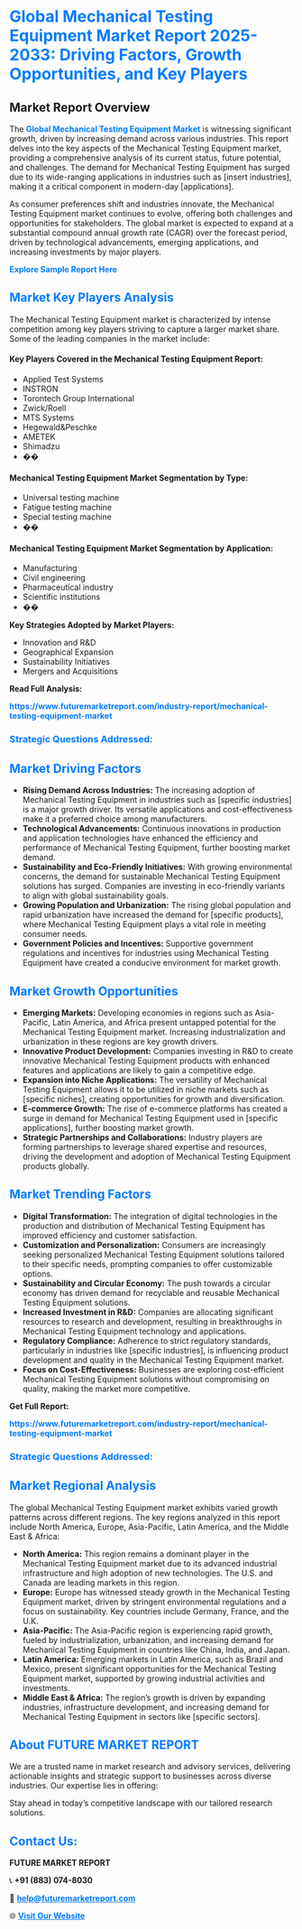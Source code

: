 <h1 style="color: #007BFF;">Global Mechanical Testing Equipment Market Report 2025-2033: Driving Factors, Growth Opportunities, and Key Players</h1>

<section id="overview">
<h2>Market Report Overview</h2>
<p>The <a href="https://www.futuremarketreport.com/industry-report/mechanical-testing-equipment-market" style="color: #007BFF; text-decoration: none;"><strong>Global Mechanical Testing Equipment Market</strong></a> is witnessing significant growth, driven by increasing demand across various industries. This report delves into the key aspects of the Mechanical Testing Equipment market, providing a comprehensive analysis of its current status, future potential, and challenges. The demand for Mechanical Testing Equipment has surged due to its wide-ranging applications in industries such as [insert industries], making it a critical component in modern-day [applications].</p>
<p>As consumer preferences shift and industries innovate, the Mechanical Testing Equipment market continues to evolve, offering both challenges and opportunities for stakeholders. The global market is expected to expand at a substantial compound annual growth rate (CAGR) over the forecast period, driven by technological advancements, emerging applications, and increasing investments by major players.</p>
</section>

<section id="overview">
<p><a href="https://www.futuremarketreport.com/request-sample/reportId=118031" style="color: #007BFF; text-decoration: none;"><strong>Explore Sample Report Here</strong></a></p>
</section>

<section id="key-players">
<h2 style="color: #007BFF;">Market Key Players Analysis</h2>
<p>The Mechanical Testing Equipment market is characterized by intense competition among key players striving to capture a larger market share. Some of the leading companies in the market include:</p>
<h4>Key Players Covered in the Mechanical Testing Equipment Report:</h4>
<ul><li>Applied Test Systems</li><li>INSTRON</li><li>Torontech Group International</li><li>Zwick/Roell</li><li>MTS Systems</li><li>Hegewald&amp;Peschke</li><li>AMETEK</li><li>Shimadzu</li><li>��</li></ul>
<h4>Mechanical Testing Equipment Market Segmentation by Type:</h4>
<ul><li>Universal testing machine</li><li>Fatigue testing machine</li><li>Special testing machine</li><li>��</li></ul>

<h4>Mechanical Testing Equipment Market Segmentation by Application:</h4>
<ul><li>Manufacturing</li><li>Civil engineering</li><li>Pharmaceutical industry</li><li>Scientific institutions</li><li>��</li></ul>
<p><strong>Key Strategies Adopted by Market Players:</strong></p>
<ul>
<li>Innovation and R&D</li>
<li>Geographical Expansion</li>
<li>Sustainability Initiatives</li>
<li>Mergers and Acquisitions</li>
</ul>
</section>

<section>
<p><strong>Read Full Analysis: </strong></p><a href="https://www.futuremarketreport.com/industry-report/mechanical-testing-equipment-market" style="color: #007BFF; text-decoration: none;"><strong>https://www.futuremarketreport.com/industry-report/mechanical-testing-equipment-market</strong></a>
<h3 style="color: #007BFF;">Strategic Questions Addressed:</h3>
</section>

<section id="driving-factors">
<h2 style="color: #007BFF;">Market Driving Factors</h2>
<ul>
<li><strong>Rising Demand Across Industries:</strong> The increasing adoption of Mechanical Testing Equipment in industries such as [specific industries] is a major growth driver. Its versatile applications and cost-effectiveness make it a preferred choice among manufacturers.</li>
<li><strong>Technological Advancements:</strong> Continuous innovations in production and application technologies have enhanced the efficiency and performance of Mechanical Testing Equipment, further boosting market demand.</li>
<li><strong>Sustainability and Eco-Friendly Initiatives:</strong> With growing environmental concerns, the demand for sustainable Mechanical Testing Equipment solutions has surged. Companies are investing in eco-friendly variants to align with global sustainability goals.</li>
<li><strong>Growing Population and Urbanization:</strong> The rising global population and rapid urbanization have increased the demand for [specific products], where Mechanical Testing Equipment plays a vital role in meeting consumer needs.</li>
<li><strong>Government Policies and Incentives:</strong> Supportive government regulations and incentives for industries using Mechanical Testing Equipment have created a conducive environment for market growth.</li>
</ul>
</section>

<section id="growth-opportunities">
<h2 style="color: #007BFF;">Market Growth Opportunities</h2>
<ul>
<li><strong>Emerging Markets:</strong> Developing economies in regions such as Asia-Pacific, Latin America, and Africa present untapped potential for the Mechanical Testing Equipment market. Increasing industrialization and urbanization in these regions are key growth drivers.</li>
<li><strong>Innovative Product Development:</strong> Companies investing in R&D to create innovative Mechanical Testing Equipment products with enhanced features and applications are likely to gain a competitive edge.</li>
<li><strong>Expansion into Niche Applications:</strong> The versatility of Mechanical Testing Equipment allows it to be utilized in niche markets such as [specific niches], creating opportunities for growth and diversification.</li>
<li><strong>E-commerce Growth:</strong> The rise of e-commerce platforms has created a surge in demand for Mechanical Testing Equipment used in [specific applications], further boosting market growth.</li>
<li><strong>Strategic Partnerships and Collaborations:</strong> Industry players are forming partnerships to leverage shared expertise and resources, driving the development and adoption of Mechanical Testing Equipment products globally.</li>
</ul>
</section>

<section id="trending-factors">
<h2 style="color: #007BFF;">Market Trending Factors</h2>
<ul>
<li><strong>Digital Transformation:</strong> The integration of digital technologies in the production and distribution of Mechanical Testing Equipment has improved efficiency and customer satisfaction.</li>
<li><strong>Customization and Personalization:</strong> Consumers are increasingly seeking personalized Mechanical Testing Equipment solutions tailored to their specific needs, prompting companies to offer customizable options.</li>
<li><strong>Sustainability and Circular Economy:</strong> The push towards a circular economy has driven demand for recyclable and reusable Mechanical Testing Equipment solutions.</li>
<li><strong>Increased Investment in R&D:</strong> Companies are allocating significant resources to research and development, resulting in breakthroughs in Mechanical Testing Equipment technology and applications.</li>
<li><strong>Regulatory Compliance:</strong> Adherence to strict regulatory standards, particularly in industries like [specific industries], is influencing product development and quality in the Mechanical Testing Equipment market.</li>
<li><strong>Focus on Cost-Effectiveness:</strong> Businesses are exploring cost-efficient Mechanical Testing Equipment solutions without compromising on quality, making the market more competitive.</li>
</ul>
</section>

<section>
<p><strong>Get Full Report: </strong></p><a href="https://www.futuremarketreport.com/industry-report/mechanical-testing-equipment-market" style="color: #007BFF; text-decoration: none;"><strong>https://www.futuremarketreport.com/industry-report/mechanical-testing-equipment-market</strong></a>
<h3 style="color: #007BFF;">Strategic Questions Addressed:</h3>
</section>


<section id="regional-analysis">
<h2 style="color: #007BFF;">Market Regional Analysis</h2>
<p>The global Mechanical Testing Equipment market exhibits varied growth patterns across different regions. The key regions analyzed in this report include North America, Europe, Asia-Pacific, Latin America, and the Middle East & Africa:</p>
<ul>
<li><strong>North America:</strong> This region remains a dominant player in the Mechanical Testing Equipment market due to its advanced industrial infrastructure and high adoption of new technologies. The U.S. and Canada are leading markets in this region.</li>
<li><strong>Europe:</strong> Europe has witnessed steady growth in the Mechanical Testing Equipment market, driven by stringent environmental regulations and a focus on sustainability. Key countries include Germany, France, and the U.K.</li>
<li><strong>Asia-Pacific:</strong> The Asia-Pacific region is experiencing rapid growth, fueled by industrialization, urbanization, and increasing demand for Mechanical Testing Equipment in countries like China, India, and Japan.</li>
<li><strong>Latin America:</strong> Emerging markets in Latin America, such as Brazil and Mexico, present significant opportunities for the Mechanical Testing Equipment market, supported by growing industrial activities and investments.</li>
<li><strong>Middle East & Africa:</strong> The region’s growth is driven by expanding industries, infrastructure development, and increasing demand for Mechanical Testing Equipment in sectors like [specific sectors].</li>
</ul>
</section>

<footer>
<h2 style="color: #007BFF;">About FUTURE MARKET REPORT</h2>
<p>We are a trusted name in market research and advisory services, delivering actionable insights and strategic support to businesses across diverse industries. Our expertise lies in offering:</p>

<p>Stay ahead in today’s competitive landscape with our tailored research solutions.</p>

<h2 style="color: #007BFF;">Contact Us:</h2>
<p><strong>FUTURE MARKET REPORT</strong></p>
<p>📞 <strong>+91 (883) 074-8030</strong></p>
<p>📧 <strong><a href="mailto:help@futuremarketreport.com" style="color: #007BFF;">help@futuremarketreport.com</a></strong></p>
<p>🌐 <strong><a href="https://www.futuremarketreport.com/" style="color: #007BFF;">Visit Our Website</a></strong></p>
</footer>